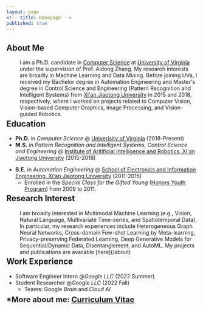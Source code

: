 ```yaml
---
layout: page
<!-- title: Homepage -->
published: true
---
```


 
## **About Me**
<p style="padding-left: 35px;"> I am a Ph.D. candidate in <a href="https://engineering.virginia.edu/departments/computer-science">Computer Science</a> at <a href="https://www.virginia.edu/">University of Virginia</a> under the supervision of Prof. Aidong Zhang. My research interests are broadly in Machine Learning and Data Mining.  <!-- differencial privacy, and reinforcement learning --> Before joining UVa, I received my Bachelor degree in Automation Engineering and Master's degree in Control Science and Engineering (Pattern Recognition and Intelligent Systems) from <a href="http://en.hit.edu.cn/">Xi'an Jiaotong University</a> in 2015 and 2018, respectively, where I worked on projects related to Computer Vision, Vision-based Computer Graphics, Image Processing, and Vision-guided Robotics. <!-- I am passionate about exploring AL/ML/CV/NLP potentials in daily lives! --></p>



<div class="masthead" style="margin-top: -25px;margin-bottom: -15;"> </div>



## **Education**
- **Ph.D.** in *Computer Science* @ [Univerisity of Virginia](https://engineering.virginia.edu/departments/computer-science) (2018-Present) 
  <!-- - Advisor: [Aidong Zhang](https://scholar.google.com/citations?hl=en&user=O8XxkE4AAAAJ) -->
- **M.S.** in *Pattern Recognition and Intelligent Systems, Control Science and Engineering* @ [Institute of Aritificial Intelligence and Robotics, Xi'an Jiaotong University](http://www.aiar.xjtu.edu.cn/) (2015-2018)
<!-- Control Science and Engineering:  -->
  <!-- - Research field: Computer Vision, Vision-based Computer Graphics, Image Processing.  -->
  <!-- - Thesis: Illumination-guided and Semantic-reasonable Neural Style Transfer and 3D Non-photorealistic Rendering (Advisor: [Xuguang Lan](https://dblp.org/pid/86/6892.html) and [Nanning Zheng](https://scholar.google.com/citations?user=iqMe3p8AAAAJ&hl=de)) -->
- **B.E.** in *Automation Engineering* @ [School of Electronics and Information Engineering, Xi'an Jiaotong University](http://eie.xjtu.edu.cn/en/info/1002/1004.htm) (2011-2015)
  <!-- - Skipped the 2011 National College Entrance Examination. -->
  - Enrolled in the *Special Class for the Gifted Young* ([Honors Youth Program](https://jia-yi-chen.github.io/images/HYP.pdf)) from 2009 to 2011.


<div class="masthead" style="margin-top: -25px;margin-bottom: -15;"> </div>

## **Research Interest**

<p style="padding-left: 35px;">I am broadly interested in Multimodal Machine Learning (e.g., Vision, Natural Language, Multivariate Time-series, and Spatiotemporal Data). In particular, my research experiences include Heterogeneous Graph Neural Networks, Cross-domain Few-shot Learning by Meta-learning, Privacy-preserving Federated Learning, Deep Generative Models for Sequential/Dynamic Data, Disentanglement, and AutoML. My projects and publications are available [here](/about)</p>

<div class="masthead" style="margin-top: -25px;margin-bottom: -15;"> </div>

## **Work Experience**
- Software Engineer Intern @*Google LLC* (2022 Summer) 
- Student Researcher @*Google LLC* (2022 Fall) 
  - Teams: Google *Brain* and *Cloud AI*
  <!-- - Project -->

<div class="masthead" style="margin-top: -25px;margin-bottom: -15;"> </div>


<!-- <a name="project"></a> -->
<!-- ## **Skills** -->

<!-- - **Programming Languages**: Python, C++, Matlab, SQL, HTML, Java
- **Tools & Platforms**: Linux,  PyTorch, Tensorflow, OpenCV, ffmpeg,  nltk, scikit-learn, OpenAI Gym, Robotic Operating System (ROS), IDEs (PyCharm, Xcode, Visual Studio, Eclipse)
- **Deep Learning Models**: CNN, RNN, LSTM, Transformer, Graph Neural Networks (GNN), Autoencoder, Variational Autoencoder (VAE), Generative Adversarial Networks (GAN), Conditional GAN, SeqGAN, etc.
- **Multi-media Skills**:   Adobe Photoshop/Indesign/Illustrator, CorelPainter (**2D**); Autodesk Maya, Unity (**3D**) -->


<!-- <div class="masthead" style="margin-top: -25px;margin-bottom: -15;"> </div> -->




<!-- <div class="masthead" style="margin-top: -25px;margin-bottom: -15;"> </div> -->

<!-- ## **News**
- Our paper "FedMSplit: Correlation Adaptive Federated Multitask Learning over Multimodal Split Networks" is accepted by SIGKDD'22.
- Our paper "Adaptive Topological Transduction for Hybrid Few-shot Learning" is accepted by WWW'22.
- Our paper "HetMAML: Task-heterogeneous Model-agnostic Meta-learning for Few-shot Learning Across Modalities" is accepted by CIKM'21.
- Our paper "HGMF: Heterogeneous Graph-based Fusion for Multimodal Data with Incompleteness" is accepted by SIGKDD'20!


<div class="masthead" style="margin-top: -25px;margin-bottom: -15;"> </div> -->
<!-- ## **News**
- 04/14/2021: One full research paper accepted by SIGIR 2021!
- 01/22/2021: One paper accepted by AISTATS 2021! -->


  <!-- - Tools: Linux, Matlab, C++, OpenCV, ffmpeg -->

<!-- [[Project details can be found here]](/about) -->
<!-- \**Project details can be found [here](/about)*. -->
<!-- <p style="padding-top: 35px;"> *Project details can be found <a href="{{ site.baseurl }}/about/#proj">here</a>.</p> -->


 <!-- <div class="masthead" style="margin-top: -25px;margin-bottom: -15;"> </div> -->

<!-- ## More -->
<div style="margin-top: 32px;margin-bottom: 12px;"> </div>
<!-- <p style="font-size: 20px;font-weight: bold;"> *More about me: <a href="{{ site.baseurl }}/CV"> Curriculum Vitae</a></p> -->
<p style="font-size: 20px;font-weight: bold;"> *More about me: <a href="https://drive.google.com/file/d/1rnK5lDGuK3wfjaeUXLUxyxeAP9_QEjq4/view?usp=sharing"> Curriculum Vitae</a></p>


